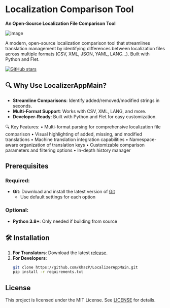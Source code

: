 # Localization Comparison Tool

**An Open-Source Localization File Comparison Tool**

![image](https://github.com/user-attachments/assets/2a19bfb0-9ecf-40b4-9286-02ac368618b9)

A modern, open-source localization comparison tool that streamlines translation management by identifying differences between localization files across multiple formats (CSV, XML, JSON, YAML, LANG...). Built with Python and Flet.

[![GitHub stars](https://img.shields.io/github/stars/KhazP/LocalizerAppMain)](https://github.com/KhazP/LocalizerAppMain/stargazers)  

## 🔍 Why Use LocalizerAppMain?  
- **Streamline Comparisons**: Identify added/removed/modified strings in seconds.  
- **Multi-Format Support**: Works with CSV, XML, LANG, and more.  
- **Developer-Ready**: Built with Python and Flet for easy customization.

🔍 Key Features:
• Multi-format parsing for comprehensive localization file comparison
• Visual highlighting of added, missing, and modified translations
• Machine translation integration capabilities
• Namespace-aware organization of translation keys
• Customizable comparison parameters and filtering options
• In-depth history manager

## Prerequisites

### Required:
- **Git**: Download and install the latest version of [Git](https://git-scm.com/downloads/win)
  - Use default settings for each option

### Optional:
- **Python 3.8+**: Only needed if building from source

## 🛠️ Installation  
1. **For Translators**: Download the latest [release](https://github.com/KhazP/LocalizerAppMain/releases).  
2. **For Developers**:  
   ```bash  
   git clone https://github.com/KhazP/LocalizerAppMain.git  
   pip install -r requirements.txt
   ```
## License  
This project is licensed under the MIT License. See [LICENSE](LICENSE) for details.  
